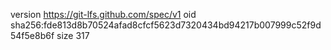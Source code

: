 version https://git-lfs.github.com/spec/v1
oid sha256:fde813d8b70524afad8cfcf5623d7320434bd94217b007999c52f9d54f5e8b6f
size 317
